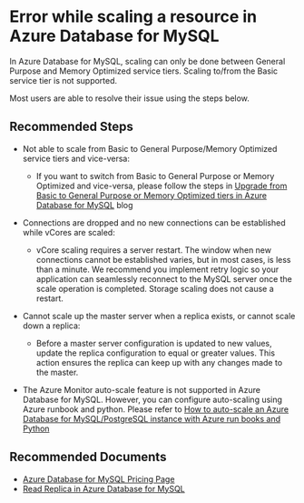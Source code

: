 <properties
    pageTitle="Error while scaling a resource in Azure Database for MySQL"
    description="Error while scaling a resource in Azure Database for MySQL"
    service="microsoft.dbformysql"
    resource="servers"
    authors="ambhatna"
    ms.author="ambhatna"
    displayOrder="170"
    selfHelpType="generic"
    supportTopicIds="32640054"
    resourceTags="servers, databases"
    productPesIds="16221"
    cloudEnvironments="public, Fairfax"
    articleId="58f4750d-e3ae-4f4d-96c6-f0eb789ae5f7"
	ownershipId="AzureData_AzureDatabaseforMySQL"
/>

# Error while scaling a resource in Azure Database for MySQL

In Azure Database for MySQL, scaling can only be done between General Purpose and Memory Optimized service tiers. Scaling to/from the Basic service tier is not supported.

Most users are able to resolve their issue using the steps below.

## **Recommended Steps**

* Not able to scale from Basic to General Purpose/Memory Optimized service tiers and vice-versa:

    * If you want to switch from Basic to General Purpose or Memory Optimized and vice-versa, please follow the steps in [Upgrade from Basic to General Purpose or Memory Optimized tiers in Azure Database for MySQL](https://techcommunity.microsoft.com/t5/Azure-Database-for-MySQL/Upgrade-from-Basic-to-General-Purpose-or-Memory-Optimized-tiers/ba-p/830404) blog

* Connections are dropped and no new connections can be established while vCores are scaled:

    * vCore scaling requires a server restart. The window when new connections cannot be established varies, but in most cases, is less than a minute. We recommend you implement retry logic so your application can seamlessly reconnect to the MySQL server once the scale operation is completed. Storage scaling does not cause a restart.

* Cannot scale up the master server when a replica exists, or cannot scale down a replica:

    * Before a master server configuration is updated to new values, update the replica configuration to equal or greater values. This action ensures the replica can keep up with any changes made to the master.

* The Azure Monitor auto-scale feature is not supported in Azure Database for MySQL. However, you can configure auto-scaling using Azure runbook and python. Please refer to [How to auto-scale an Azure Database for MySQL/PostgreSQL instance with Azure run books and Python](https://techcommunity.microsoft.com/t5/Azure-Database-Support-Blog/How-to-auto-scale-an-Azure-Database-for-MySQL-PostgreSQL/ba-p/369177)

## **Recommended Documents**

* [Azure Database for MySQL Pricing Page](https://azure.microsoft.com/pricing/details/mysql/)<br>
* [Read Replica in Azure Database for MySQL](https://docs.microsoft.com/azure/mysql/concepts-read-replicas#replica-configuration/)

